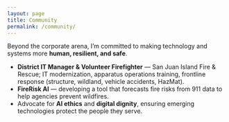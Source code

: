 ```yaml
---
layout: page
title: Community
permalink: /community/
---
```


Beyond the corporate arena, I’m committed to making technology and systems more **human, resilient, and safe**.

- **District IT Manager & Volunteer Firefighter** — San Juan Island Fire & Rescue; IT modernization, apparatus operations training, frontline response (structure, wildland, vehicle accidents, HazMat).
- **FireRisk AI** — developing a tool that forecasts fire risks from 911 data to help agencies prevent wildfires.
- Advocate for **AI ethics** and **digital dignity**, ensuring emerging technologies protect the people they serve.
